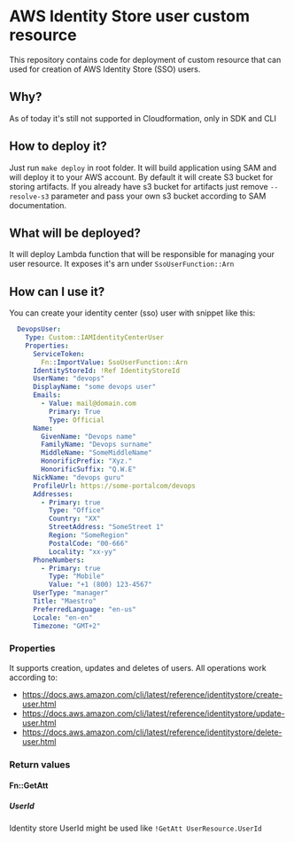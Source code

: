 # AWS Identity Store user custom resource
This repository contains code for deployment of custom resource that can used for creation of AWS Identity Store (SSO) users.

## Why?
As of today it's still not supported in Cloudformation, only in SDK and CLI

## How to deploy it?
Just run `make deploy` in root folder. It will build application using SAM and will deploy it to your AWS account. By default it will create S3 bucket for storing artifacts. If you already have s3 bucket for artifacts just remove `--resolve-s3` parameter and pass your own s3 bucket according to SAM documentation.

## What will be deployed?
It will deploy Lambda function that will be responsible for managing your user resource. It exposes it's arn under `SsoUserFunction::Arn` 

## How can I use it?
You can create your identity center (sso) user with snippet like this:

```yaml
  DevopsUser:
    Type: Custom::IAMIdentityCenterUser
    Properties:
      ServiceToken:
        Fn::ImportValue: SsoUserFunction::Arn
      IdentityStoreId: !Ref IdentityStoreId
      UserName: "devops"
      DisplayName: "some devops user"
      Emails:
        - Value: mail@domain.com
          Primary: True
          Type: Official
      Name:
        GivenName: "Devops name"
        FamilyName: "Devops surname"
        MiddleName: "SomeMiddleName"
        HonorificPrefix: "Xyz."
        HonorificSuffix: "Q.W.E"
      NickName: "devops guru"
      ProfileUrl: https://some-portalcom/devops
      Addresses:
        - Primary: true
          Type: "Office"
          Country: "XX"
          StreetAddress: "SomeStreet 1"
          Region: "SomeRegion"
          PostalCode: "00-666"
          Locality: "xx-yy"
      PhoneNumbers:
        - Primary: true
          Type: "Mobile"
          Value: "+1 (800) 123-4567"
      UserType: "manager"
      Title: "Maestro"
      PreferredLanguage: "en-us"
      Locale: "en-en"
      Timezone: "GMT+2"
```

### Properties
It supports creation, updates and deletes of users.
All operations work according to:
- https://docs.aws.amazon.com/cli/latest/reference/identitystore/create-user.html
- https://docs.aws.amazon.com/cli/latest/reference/identitystore/update-user.html
- https://docs.aws.amazon.com/cli/latest/reference/identitystore/delete-user.html

### Return values

#### Fn::GetAtt
##### UserId
Identity store UserId might be used like `!GetAtt UserResource.UserId`